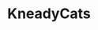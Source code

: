 ---
title: KneadyCats
crosslinks:
- livven
- aww
- hitmanimals
- kneading
- KittenMittens
- hitanimals
- emojipasta
- BeforeNAfterAdoption
- torties
- goats
- cats
---